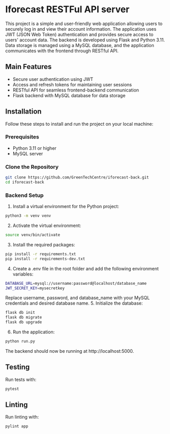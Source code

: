 # Iforecast RESTFul API server

This project is a simple and user-friendly web application allowing users to securely log in and view their account information. The application uses JWT (JSON Web Token) authentication and provides secure access to users' account data. The backend is developed using Flask and Python 3.11. Data storage is managed using a MySQL database, and the application communicates with the frontend through RESTful API.

## Main Features

- Secure user authentication using JWT
- Access and refresh tokens for maintaining user sessions
- RESTful API for seamless frontend-backend communication
- Flask backend with MySQL database for data storage

## Installation

Follow these steps to install and run the project on your local machine:

### Prerequisites

- Python 3.11 or higher
- MySQL server

### Clone the Repository

```bash
git clone https://github.com/GreenTechCentre/iforecast-back.git
cd iforecast-back
```

### Backend Setup
1. Install a virtual environment for the Python project:
```bash
python3 -m venv venv
```
2. Activate the virtual environment:
```bash
source venv/bin/activate
```
3. Install the required packages:
```bash
pip install -r requirements.txt
pip install -r requirements-dev.txt
```
4. Create a .env file in the root folder and add the following environment variables:
```bash
DATABASE_URL=mysql://username:password@localhost/database_name
JWT_SECRET_KEY=mysecretkey
```
Replace username, password, and database_name with your MySQL credentials and desired database name.
5. Initialize the database:
```bash
flask db init
flask db migrate
flask db upgrade
```
6. Run the application:
```bash
python run.py
```
The backend should now be running at http://localhost:5000.

## Testing

Run tests with:
```bash
pytest
```

## Linting

Run linting with:
```bash
pylint app
```

